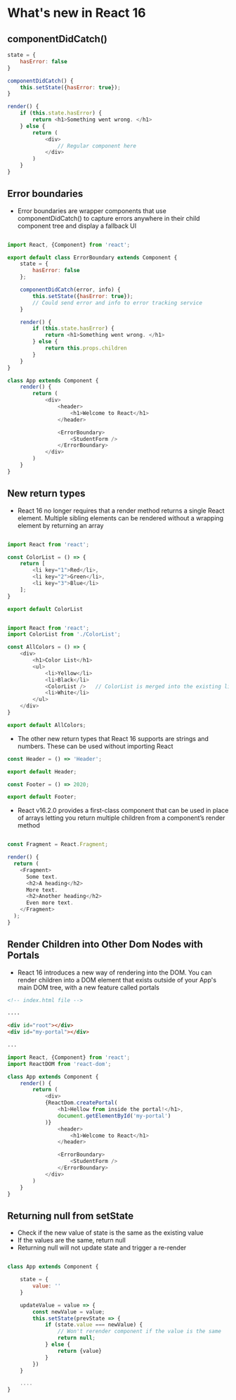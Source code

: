# What's new in React 16

## componentDidCatch()

```javascript
state = {
    hasError: false
}

componentDidCatch() {
    this.setState({hasError: true});
}

render() {
    if (this.state.hasError) {
        return <h1>Something went wrong. </h1>
    } else {
        return (
            <div>
                // Regular component here
            </div>
        )
    }
}

```

## Error boundaries
- Error boundaries are wrapper components that use componentDidCatch() to capture errors anywhere in their child component tree and display a fallback UI

```javascript 

import React, {Component} from 'react';

export default class ErrorBoundary extends Component {
    state = {
        hasError: false
    };

    componentDidCatch(error, info) {
        this.setState({hasError: true});
        // Could send error and info to error tracking service
    }

    render() {
        if (this.state.hasError) {
            return <h1>Something went wrong. </h1>
        } else {
            return this.props.children
        }
    }
}

```

```javascript
class App extends Component {
    render() {
        return (
            <div>
                <header>
                    <h1>Welcome to React</h1>
                </header>

                <ErrorBoundary>
                    <StudentForm />
                </ErrorBoundary>
            </div>
        )
    }
}

```

## New return types
- React 16 no longer requires that a render method returns a single React element. Multiple sibling elements can be rendered without a wrapping element by returning an array 

```javascript

import React from 'react';

const ColorList = () => {
    return [
        <li key="1">Red</li>,
        <li key="2">Green</li>,
        <li key="3">Blue</li>
    ];
}

export default ColorList

```

```javascript

import React from 'react';
import ColorList from './ColorList';

const AllColors = () => {
    <div>
        <h1>Color List</h1>
        <ul>
            <li>Yellow</li>
            <li>Black</li>
            <ColorList />   // ColorList is merged into the existing list
            <li>White</li>
        </ul>
    </div>
}

export default AllColors;

```

- The other new return types that React 16 supports are strings and numbers. These can be used without importing React

```javascript
const Header = () => 'Header';

export default Header;

```

```javascript
const Footer = () => 2020;

export default Footer;

```

- React v16.2.0 provides a first-class <Fragment> component that can be used in place of arrays letting you return multiple children from a component’s render method

```javascript

const Fragment = React.Fragment;

render() {
  return (
    <Fragment>
      Some text.
      <h2>A heading</h2>
      More text.
      <h2>Another heading</h2>
      Even more text.
    </Fragment>
  );
}

```

## Render Children into Other Dom Nodes with Portals

- React 16 introduces a new way of rendering into the DOM. You can render children into a DOM element that exists outside of your App's main DOM tree, with a new feature called portals

```html
<!-- index.html file -->

....

<div id="root"></div>
<div id="my-portal"></div>

...

```



```javascript
import React, {Component} from 'react';
import ReactDOM from 'react-dom';

class App extends Component {
    render() {
        return (
            <div>
            {ReactDom.createPortal(
                <h1>Hellow from inside the portal!</h1>,
                document.getElementById('my-portal')
            )}
                <header>
                    <h1>Welcome to React</h1>
                </header>

                <ErrorBoundary>
                    <StudentForm />
                </ErrorBoundary>
            </div>
        )
    }
}

```

## Returning null from setState

- Check if the new value of state is the same as the existing value
- If the values are the same, return null
- Returning null will not update state and trigger a re-render

```javascript

class App extends Component {

    state = {
        value: ''
    }

    updateValue = value => {
        const newValue = value;
        this.setState(prevState => {
            if (state.value === newValue) {
                // Won't rerender component if the value is the same
                return null;
            } else {
                return {value}
            }
        })
    }

    ....
}

```